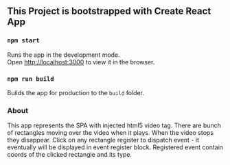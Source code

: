 ## This Project is bootstrapped with Create React App

### `npm start`

Runs the app in the development mode.<br>
Open [http://localhost:3000](http://localhost:3000) to view it in the browser.

### `npm run build`

Builds the app for production to the `build` folder.<br>

### About

This app represents the SPA with injected html5 video tag. There are bunch of rectangles moving over the video when it plays. When the video stops they disappear. Click on any rectangle register to
dispatch event - it eventually will be displayed in event register block. Registered event contain coords of the clicked rectangle and its type.
